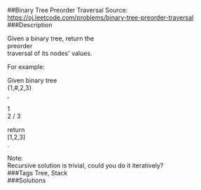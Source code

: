 ##Binary Tree Preorder Traversal
Source: https://oj.leetcode.com/problems/binary-tree-preorder-traversal  
###Description

                
Given a binary tree, return the   
preorder  
 traversal of its nodes' values.  


  

For example:  

Given binary tree   
{1,#,2,3}  
,  

  

   1
    \
     2
    /
   3
  


  

return   
[1,2,3]  
.
  


  
Note:  
 Recursive solution is trivial, could you do it iteratively?  
###Tags
Tree, Stack  
###Solutions